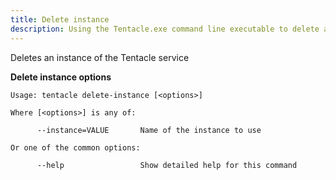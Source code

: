 ```yaml
---
title: Delete instance
description: Using the Tentacle.exe command line executable to delete an instance of the Tentacle service.
---
```


Deletes an instance of the Tentacle service

**Delete instance options**

```text
Usage: tentacle delete-instance [<options>]

Where [<options>] is any of:

      --instance=VALUE       Name of the instance to use

Or one of the common options:

      --help                 Show detailed help for this command
```

